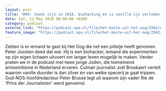 ```yaml
---
layout: post
title: "#89: Joods zijn in 2018, biohacking en is vanille-ijs verleden tijd?"
date: Sat, 12 May 2018 00:00:00 +0200
category: podcast
externe_link: "https://podcast.npo.nl/file/het-beste-uit-het-oog/2942/nporadio1_het-beste-uit-het-oog_20180512_89-joods-zijn-in-2018-biohacking-en-is-vanille-ijs-verleden-tijd.mp3"
feature_image: "https://podcast.npo.nl/file/het-beste-uit-het-oog/2942/nporadio1_het-beste-uit-het-oog_20180512_89-joods-zijn-in-2018-biohacking-en-is-vanille-ijs-verleden-tijd.mp3"
---
```


Zelden is er iemand te gast bij Het Oog die net een pilletje heeft genomen. Peter Joosten deed dat wel. Hij is een biohacker, iemand die experimenten op zijn eigen lichaam uitvoert om langer leven mogelijk te maken. Verder praten we in de podcast met twee jonge Joden, die toenemend antisemitisme in Nederland ervaren. Culinair journalist Joël Broekaert vertelt waarom vanille duurder is dan zilver én van welke specerij je gaat trippen. Oud-NOS-hoofdredacteur Peter Brusse legt uit waarom zijn vader Rie de 'Prins der Journalisten' werd genoemd.
